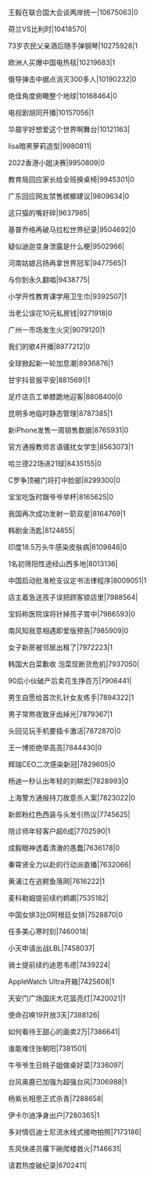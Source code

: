 王毅在联合国大会谈两岸统一|10675063|0

荷兰VS比利时|10418570|

73岁农民父亲酒后随手弹钢琴|10275928|1

欧洲人买爆中国电热毯|10219683|1

俄导弹击中据点消灭300多人|10190232|0

绝佳角度俯瞰整个地球|10168464|0

电视剧胡同开播|10157056|1

华晨宇好想爱这个世界啊舞台|10121163|

lisa暗黑萝莉造型|9980811|

2022香港小姐决赛|9950809|0

教育局回应家长给全班换桌椅|9945301|0

广东回应网友禁售槟榔建议|9809634|0

这只猫的嘴好碎|9637985|

基普乔格再破马拉松世界纪录|9504692|0

疑似迪迦变身泄露是什么梗|9502966|

河南姑娘吕扬再拿世界冠军|9477565|1

与你到永久翻唱|9438775|

小学开性教育课学用卫生巾|9392507|1

当老公误花10元私房钱|9271918|0

广州一市场发生火灾|9079120|1

我们的歌4开播|8977212|0

全球掀起新一轮加息潮|8936876|1

甘宇抖音报平安|8815691|1

足疗店员工单膝跪地迎客|8808400|0

昆明多地临时静态管理|8787385|1

新iPhone发售一周销售数据|8765931|0

官方通报教师言语骚扰女学生|8563073|1

哈兰德22场进21球|8435155|0

C罗争顶被门将打中脸部|8299300|0

宝宝吃饭时跟爷爷举杯|8165625|0

我国再次成功发射一箭双星|8164769|1

韩剧金汤匙|8124855|

印度18.5万头牛感染皮肤病|8109846|0

1名初筛阳性途经山西多地|8013136|

中国启动批准枪支议定书法律程序|8009051|1

店主着急送孩子误把顾客锁店里|7988564|

宝妈称医院误将针掉孩子胃中|7986593|0

南风知我意相遇即爱版预告|7985909|0

女子新房被邻居出租了|7972223|1

韩国大白菜歉收 泡菜现断货危机|7937050|

90后小伙破产后卖花生挣百万|7906441|

男生自愿给首次扎针女友练手|7894322|1

男子常熬夜致牙齿掉光|7879367|1

头回见玩手机要插卡激活|7872870|0

王一博拒绝举高高|7844430|0

辉瑞CEO二次感染新冠|7829605|0

杨迪一秒认出年轻的刘畊宏|7828993|0

上海警方通报持刀故意杀人案|7823022|0

新郎粉红色西装与头发引热议|7745625|

陪诊师年轻客户超6成|7702590|1

成毅眼神透着清澈的愚蠢|7636178|0

秦霄贤全力以赴的行动派直播|7632066|

黄浦江在逃鳄鱼落网|7616222|1

麦科勒姆提前续约鹈鹕|7535182|

中国女排3比0阿根廷女排|7528870|0

任多美心寒时刻|7460018|

小天申请出战LBL|7458037|

骑士提前续约迪恩韦德|7439224|

AppleWatch Ultra开箱|7425608|1

天安门广场国庆大花篮亮灯|7420021|1

使命召唤19开放3天|7388126|

如何看待王甜心的画卖2万|7386641|

谁能难住张朝阳|7381501|

牛爷爷生日桃子姐做桌好菜|7336097|

台风奥鹿已加强为超强台风|7306988|1

杨紫长相思正式杀青|7288658|

伊卡尔迪净身出户|7280365|1

多对情侣迪士尼流水线式接吻拍照|7173186|

东风快递员撂下碗爬楼救火|7146631|

请君热度破纪录|6702411|

